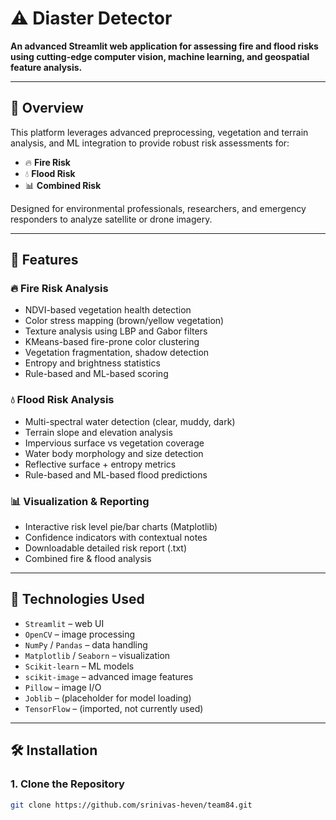 # ⚠️ Diaster Detector

**An advanced Streamlit web application for assessing fire and flood risks using cutting-edge computer vision, machine learning, and geospatial feature analysis.**

---

## 🚀 Overview

This platform leverages advanced preprocessing, vegetation and terrain analysis, and ML integration to provide robust risk assessments for:

- 🔥 **Fire Risk**
- 💧 **Flood Risk**
- 📊 **Combined Risk**

Designed for environmental professionals, researchers, and emergency responders to analyze satellite or drone imagery.

---

## 🎯 Features

### 🔥 Fire Risk Analysis

- NDVI-based vegetation health detection
- Color stress mapping (brown/yellow vegetation)
- Texture analysis using LBP and Gabor filters
- KMeans-based fire-prone color clustering
- Vegetation fragmentation, shadow detection
- Entropy and brightness statistics
- Rule-based and ML-based scoring

### 💧 Flood Risk Analysis

- Multi-spectral water detection (clear, muddy, dark)
- Terrain slope and elevation analysis
- Impervious surface vs vegetation coverage
- Water body morphology and size detection
- Reflective surface + entropy metrics
- Rule-based and ML-based flood predictions

### 📊 Visualization & Reporting

- Interactive risk level pie/bar charts (Matplotlib)
- Confidence indicators with contextual notes
- Downloadable detailed risk report (.txt)
- Combined fire & flood analysis

---
## 🧠 Technologies Used

- `Streamlit` – web UI
- `OpenCV` – image processing
- `NumPy` / `Pandas` – data handling
- `Matplotlib` / `Seaborn` – visualization
- `Scikit-learn` – ML models
- `scikit-image` – advanced image features
- `Pillow` – image I/O
- `Joblib` – (placeholder for model loading)
- `TensorFlow` – (imported, not currently used)

---


## 🛠️ Installation

### 1. Clone the Repository

```bash
git clone https://github.com/srinivas-heven/team84.git
